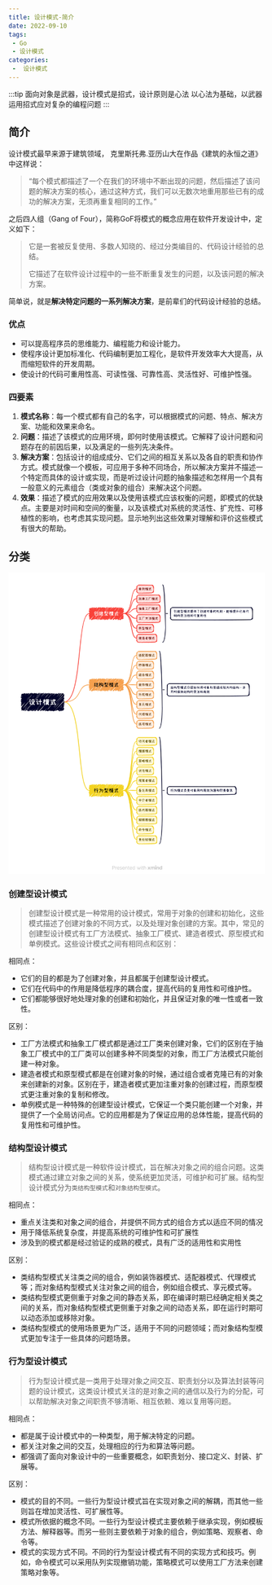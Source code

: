 ```yaml
---
title: 设计模式-简介
date: 2022-09-10
tags:
 - Go
 - 设计模式
categories:
 -  设计模式
---
```


:::tip
面向对象是武器，设计模式是招式，设计原则是心法
以心法为基础，以武器运用招式应对复杂的编程问题
:::

<!-- more -->

## 简介

设计模式最早来源于建筑领域，
克里斯托弗.亚历山大在作品《建筑的永恒之道》中这样说：
>“每个模式都描述了一个在我们的环境中不断出现的问题，然后描述了该问题的解决方案的核心，通过这种方式，我们可以无数次地重用那些已有的成功的解决方案，无须再重复相同的工作。”

之后四人组（Gang of Four），简称GoF将模式的概念应用在软件开发设计中，定义如下：
>
> 它是一套被反复使用、多数人知晓的、经过分类编目的、代码设计经验的总结。
>
> 它描述了在软件设计过程中的一些不断重复发生的问题，以及该问题的解决方案。

简单说，就是**解决特定问题的一系列解决方案**，是前辈们的代码设计经验的总结。

### 优点

- 可以提高程序员的思维能力、编程能力和设计能力。
- 使程序设计更加标准化、代码编制更加工程化，是软件开发效率大大提高，从而缩短软件的开发周期。
- 使设计的代码可重用性高、可读性强、可靠性高、灵活性好、可维护性强。

### 四要素

1. **模式名称**：每一个模式都有自己的名字，可以根据模式的问题、特点、解决方案、功能和效果来命名。
2. **问题**：描述了该模式的应用环境，即何时使用该模式。它解释了设计问题和问题存在的前因后果，以及满足的一些列先决条件。
3. **解决方案**：包括设计的组成成分、它们之间的相互关系以及各自的职责和协作方式。模式就像一个模板，可应用于多种不同场合，所以解决方案并不描述一个特定而具体的设计或实现，而是听过设计问题的抽象描述和怎样用一个具有一般意义的元素组合（类或对象的组合）来解决这个问题。
4. **效果**：描述了模式的应用效果以及使用该模式应该权衡的问题，即模式的优缺点。主要是对时间和空间的衡量，以及该模式对系统的灵活性、扩充性、可移植性的影响，也考虑其实现问题。显示地列出这些效果对理解和评价这些模式有很大的帮助。

## 分类

![分类](./images/design-pattern.png)

### 创建型设计模式

> 创建型设计模式是一种常用的设计模式，常用于对象的创建和初始化，这些模式描述了创建对象的不同方式，以及处理对象创建的方案。其中，常见的创建型设计模式有工厂方法模式、抽象工厂模式、建造者模式、原型模式和单例模式。这些设计模式之间有相同点和区别：

相同点：

- 它们的目的都是为了创建对象，并且都属于创建型设计模式。
- 它们在代码中的作用是降低程序的耦合度，提高代码的复用性和可维护性。
- 它们都能够很好地处理对象的创建和初始化，并且保证对象的唯一性或者一致性。

区别：

- 工厂方法模式和抽象工厂模式都是通过工厂类来创建对象，它们的区别在于抽象工厂模式中的工厂类可以创建多种不同类型的对象，而工厂方法模式只能创建一种对象。
- 建造者模式和原型模式都是在创建对象的时候，通过组合或者克隆已有的对象来创建新的对象。区别在于，建造者模式更加注重对象的创建过程，而原型模式更注重对象的复制和修改。
- 单例模式是一种特殊的创建型设计模式，它保证一个类只能创建一个对象，并提供了一个全局访问点。它的应用都是为了保证应用的总体性能，提高代码的复用性和可维护性。

### 结构型设计模式

> 结构型设计模式是一种软件设计模式，旨在解决对象之间的组合问题。这类模式通过建立对象之间的关系，使系统更加灵活，可维护和可扩展。结构型设计模式分为`类结构型模式`和`对象结构型模式`。

相同点：

- 重点关注类和对象之间的组合，并提供不同方式的组合方式以适应不同的情况
- 用于降低系统复杂度，并提高系统的可维护性和可扩展性
- 涉及到的模式都是经过验证的成熟的模式，具有广泛的适用性和实用性

区别：

- 类结构型模式关注类之间的组合，例如装饰器模式、适配器模式、代理模式等；而对象结构型模式关注对象之间的组合，例如组合模式、享元模式等。
- 类结构型模式更侧重于对象之间的静态关系，即在编译时期已经确定相关类之间的关系，而对象结构型模式更侧重于对象之间的动态关系，即在运行时期可以动态添加或移除对象。
- 类结构型模式的使用场景更为广泛，适用于不同的问题领域；而对象结构型模式更加专注于一些具体的问题场景。

### 行为型设计模式

> 行为型设计模式是一类用于处理对象之间交互、职责划分以及算法封装等问题的设计模式，这类设计模式关注的是对象之间的通信以及行为的分配，可以帮助解决对象之间职责不够清晰、相互依赖、难以复用等问题。

相同点：

- 都是属于设计模式中的一种类型，用于解决特定的问题。
- 都关注对象之间的交互，处理相应的行为和算法等问题。
- 都强调了面向对象设计中的一些重要概念，如职责划分、接口定义、封装、扩展等。

区别：

- 模式的目的不同。一些行为型设计模式旨在实现对象之间的解耦，而其他一些则旨在增加灵活性、可扩展性等。
- 模式所依据的概念不同。一些行为型设计模式主要依赖于继承实现，例如模板方法、解释器等。而另一些则主要依赖于对象的组合，例如策略、观察者、命令等。
- 模式的实现方式不同。不同的行为型设计模式有不同的实现方式和技巧。例如，命令模式可以采用队列实现撤销功能，策略模式可以使用工厂方法来创建策略对象等。
